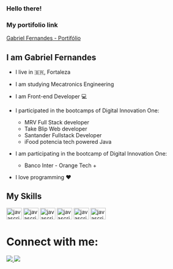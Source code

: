 ### Hello there!
### My portifolio link

<a href="https://gabrielfernandescode.netlify.app/" target="_blank">Gabriel Fernandes - Portifólio</a>

## I am Gabriel Fernandes
- I live in :brazil:, Fortaleza
- I am studying Mecatronics Engineering
- I am Front-end Developer :computer:

- I participated in the bootcamps of Digital Innovation One: 
    - MRV Full Stack developer
    - Take Blip Web developer
    - Santander Fullstack Developer
    - iFood potencia tech powered Java

- I am participating in the bootcamp of Digital Innovation One:
    - Banco Inter - Orange Tech +

- I love programming :heart:

## My Skills
<img alt="javascript" height="30" width="40" src="https://cdn.jsdelivr.net/gh/devicons/devicon/icons/html5/html5-original.svg" /> <img alt="javascript" height="30" width="40" src="https://cdn.jsdelivr.net/gh/devicons/devicon/icons/css3/css3-original.svg" /> <img alt="javascript" height="30" width="40" src="https://cdn.jsdelivr.net/gh/devicons/devicon/icons/javascript/javascript-original.svg" /> <img alt="javascript" height="30" width="40" src="https://cdn.jsdelivr.net/gh/devicons/devicon/icons/bootstrap/bootstrap-original.svg" /> <img alt="javascript" height="30" width="40"  src="https://cdn.jsdelivr.net/gh/devicons/devicon/icons/react/react-original.svg" /> <img alt="javascript" height="30" width="40" src="https://cdn.jsdelivr.net/gh/devicons/devicon/icons/python/python-original.svg" />

# Connect with me:
<a href="mailto:gabriel.assuncao.fernandes07@aluno.ifce.edu.br" target="_blank">
    <img src="https://img.shields.io/badge/Gmail-D14836?style=for-the-badge&amp;logo=gmail&amp;logoColor=white">
</a> <a href="https://www.linkedin.com/in/gabriel-assun%C3%A7%C3%A3o-fernandes-0b1148200/" target="_blank">
    <img src="https://img.shields.io/badge/LinkedIn-0077B5?style=for-the-badge&amp;logo=linkedin&amp;logoColor=white" />
</a>